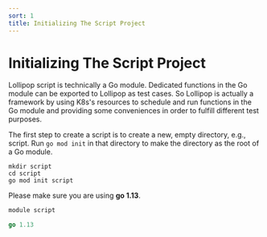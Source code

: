 ```yaml
---
sort: 1
title: Initializing The Script Project
---
```


# Initializing The Script Project

Lollipop script is technically a Go module. Dedicated functions in the Go module can be exported to Lollipop as test cases. 
So Lollipop is actually a framework by using K8s's resources to schedule and run functions in the Go module and providing 
some conveniences in order to fulfill different test purposes.

The first step to create a script is to create a new, empty directory, e.g., script. 
Run `go mod init` in that directory to make the directory as the root of a Go module.

```shell
mkdir script
cd script
go mod init script
```

Please make sure you are using **go 1.13**.

```go
module script

go 1.13
```
